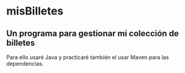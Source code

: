 # misBilletes
Un programa para gestionar mi colección de billetes
---
Para ello usaré Java y practicaré también el usar Maven para las dependencias.